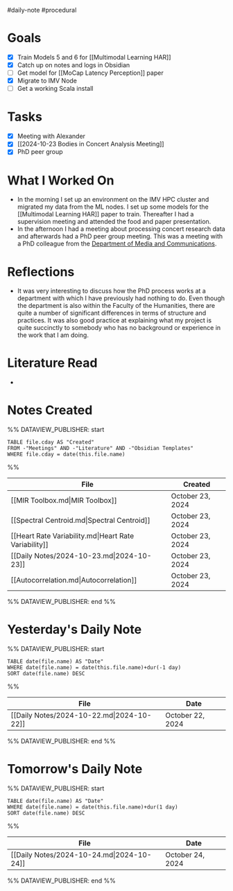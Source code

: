 #daily-note #procedural 

# Goals

- [x] Train Models 5 and 6 for [[Multimodal Learning HAR]]
- [x] Catch up on notes and logs in Obsidian
- [ ] Get model for [[MoCap Latency Perception]] paper
- [x] Migrate to IMV Node
- [ ] Get a working Scala install

# Tasks

- [x] Meeting with Alexander
- [x] [[2024-10-23 Bodies in Concert Analysis Meeting]]
- [x] PhD peer group

# What I Worked On

- In the morning I set up an environment on the IMV HPC cluster and migrated my data from the ML nodes. I set up some models for the [[Multimodal Learning HAR]] paper to train. Thereafter I had a supervision meeting and attended the food and paper presentation.
- In the afternoon I had a meeting about processing concert research data and afterwards had a PhD peer group meeting. This was a meeting with a PhD colleague from the [Department of Media and Communications](https://www.hf.uio.no/imk/english/). 

# Reflections

- It was very interesting to discuss how the PhD process works at a department with which I have previously had nothing to do. Even though the department is also within the Faculty of the Humanities, there are quite a number of significant differences in terms of structure and practices. It was also good practice at explaining what my project is quite succinctly to somebody who has no background or experience in the work that I am doing.

# Literature Read

- 

# Notes Created


%% DATAVIEW_PUBLISHER: start
```dataview
TABLE file.cday AS "Created"
FROM -"Meetings" AND -"Literature" AND -"Obsidian Templates"
WHERE file.cday = date(this.file.name)
```
%%

| File                                                  | Created          |
| ----------------------------------------------------- | ---------------- |
| [[MIR Toolbox.md\|MIR Toolbox]]                       | October 23, 2024 |
| [[Spectral Centroid.md\|Spectral Centroid]]           | October 23, 2024 |
| [[Heart Rate Variability.md\|Heart Rate Variability]] | October 23, 2024 |
| [[Daily Notes/2024-10-23.md\|2024-10-23]]             | October 23, 2024 |
| [[Autocorrelation.md\|Autocorrelation]]               | October 23, 2024 |

%% DATAVIEW_PUBLISHER: end %%

# Yesterday's Daily Note

%% DATAVIEW_PUBLISHER: start
```dataview
TABLE date(file.name) AS "Date"
WHERE date(file.name) = date(this.file.name)+dur(-1 day)
SORT date(file.name) DESC
```
%%

| File                                      | Date             |
| ----------------------------------------- | ---------------- |
| [[Daily Notes/2024-10-22.md\|2024-10-22]] | October 22, 2024 |

%% DATAVIEW_PUBLISHER: end %%
# Tomorrow's Daily Note

%% DATAVIEW_PUBLISHER: start
```dataview
TABLE date(file.name) AS "Date"
WHERE date(file.name) = date(this.file.name)+dur(1 day)
SORT date(file.name) DESC
```
%%

| File                                      | Date             |
| ----------------------------------------- | ---------------- |
| [[Daily Notes/2024-10-24.md\|2024-10-24]] | October 24, 2024 |

%% DATAVIEW_PUBLISHER: end %%


